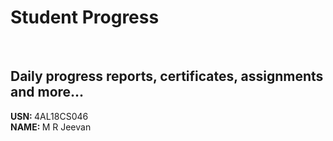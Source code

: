 # Student Progress
<br>

## Daily progress reports, certificates, assignments and more...

<b> USN: </b> 4AL18CS046    <br>
<b> NAME: </b>  M R Jeevan
